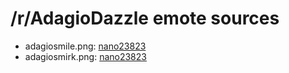/r/AdagioDazzle emote sources
=============================

* adagiosmile.png: [nano23823](http://nano23823.deviantart.com/art/Adagio-Dazzle-458433744)
* adagiosmirk.png: [nano23823](http://nano23823.deviantart.com/art/What-s-so-wrong-with-a-little-competition-470926494)
